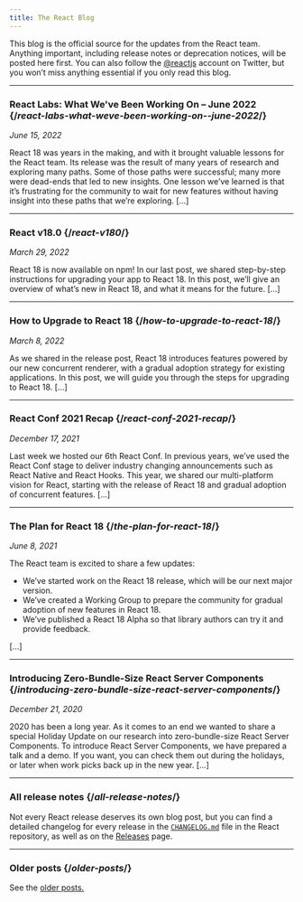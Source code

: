 ```yaml
---
title: The React Blog
---
```


<Intro>

This blog is the official source for the updates from the React team. Anything important, including release notes or deprecation notices, will be posted here first. You can also follow the [@reactjs](https://twitter.com/reactjs) account on Twitter, but you won’t miss anything essential if you only read this blog.

</Intro>

---

### React Labs: What We've Been Working On – June 2022 {/*react-labs-what-weve-been-working-on--june-2022*/}

*June 15, 2022*

React 18 was years in the making, and with it brought valuable lessons for the React team. Its release was the result of many years of research and exploring many paths. Some of those paths were successful; many more were dead-ends that led to new insights. One lesson we’ve learned is that it’s frustrating for the community to wait for new features without having insight into these paths that we’re exploring. [...]

<ReadBlogPost path="/blog/2022/06/15/react-labs-what-we-have-been-working-on-june-2022" />

---

### React v18.0 {/*react-v180*/}

*March 29, 2022*

React 18 is now available on npm! In our last post, we shared step-by-step instructions for upgrading your app to React 18. In this post, we’ll give an overview of what’s new in React 18, and what it means for the future. [...]

<ReadBlogPost path="/blog/2022/03/29/react-v18" />

---

### How to Upgrade to React 18 {/*how-to-upgrade-to-react-18*/}

*March 8, 2022*

As we shared in the release post, React 18 introduces features powered by our new concurrent renderer, with a gradual adoption strategy for existing applications. In this post, we will guide you through the steps for upgrading to React 18. [...]

<ReadBlogPost path="/blog/2022/03/08/react-18-upgrade-guide" />

---

### React Conf 2021 Recap {/*react-conf-2021-recap*/}

*December 17, 2021*

Last week we hosted our 6th React Conf.  In previous years, we’ve used the React Conf stage to deliver industry changing announcements such as React Native and React Hooks. This year, we shared our multi-platform vision for React, starting with the release of React 18 and gradual adoption of concurrent features. [...]

<ReadBlogPost path="/blog/2021/12/17/react-conf-2021-recap" />

---

### The Plan for React 18 {/*the-plan-for-react-18*/}

*June 8, 2021*

The React team is excited to share a few updates:

- We’ve started work on the React 18 release, which will be our next major version.
- We’ve created a Working Group to prepare the community for gradual adoption of new features in React 18.
- We’ve published a React 18 Alpha so that library authors can try it and provide feedback.

[...]

<ReadBlogPost path="/blog/2021/06/08/the-plan-for-react-18" />

---

### Introducing Zero-Bundle-Size React Server Components {/*introducing-zero-bundle-size-react-server-components*/}

*December 21, 2020*

2020 has been a long year. As it comes to an end we wanted to share a special Holiday Update on our research into zero-bundle-size React Server Components. To introduce React Server Components, we have prepared a talk and a demo. If you want, you can check them out during the holidays, or later when work picks back up in the new year. [...]

<ReadBlogPost path="/blog/2020/12/21/data-fetching-with-react-server-components" />

---

### All release notes {/*all-release-notes*/}

Not every React release deserves its own blog post, but you can find a detailed changelog for every release in the [`CHANGELOG.md`](https://github.com/facebook/react/blob/main/CHANGELOG.md) file in the React repository, as well as on the [Releases](https://github.com/facebook/react/releases) page.

---

### Older posts {/*older-posts*/}

See the [older posts.](https://reactjs.org/blog/all.html)
